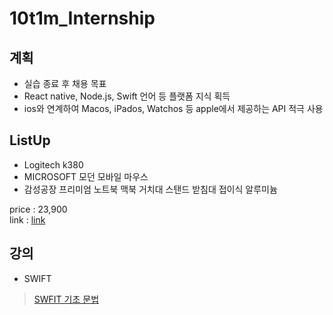 # 10t1m_Internship


## 계획

* 실습 종료 후 채용 목표
* React native, Node.js, Swift 언어 등 플랫폼 지식 획득
* ios와 연계하여 Macos, iPados, Watchos 등 apple에서 제공하는 API 적극 사용

## ListUp

- Logitech k380
- MICROSOFT 모던 모바일 마우스
- 감성공장 프리미엄 노트북 맥북 거치대 스탠드 받침대 접이식 알루미늄

price : 23,900  
link : [link](https://smartstore.naver.com/gamsungfactorystore/products/6035260575?n_media=27758&n_query=%EB%A7%A5%EB%B6%81%EA%B1%B0%EC%B9%98%EB%8C%80&n_rank=1&n_ad_group=grp-a001-02-000000019791610&n_ad=nad-a001-02-000000160442206&n_campaign_type=2&n_mall_id=ncp_1ntrua_01&n_mall_pid=6035260575&n_ad_group_type=2&NaPm=ct%3Dleqk2dy0%7Cci%3D0yK0003t6e1yNj2EQv0f%7Ctr%3Dpla%7Chk%3D54855f3cd801c2c41068819b457b4cedc1046992)

## 강의
- SWIFT
> [SWFIT 기초 문법](https://www.inflearn.com/course/%EC%A0%95%EB%8C%80%EB%A6%AC-%EC%8A%A4%EC%9C%84%ED%94%84%ED%8A%B8-%EA%B8%B0%EC%B4%88#curriculum)

